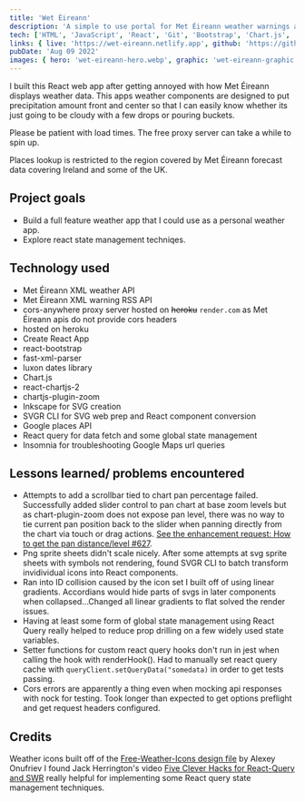 ```yaml
---
title: 'Wet Éireann'
description: 'A simple to use portal for Met Éireann weather warnings and forecast data.'
tech: ['HTML', 'JavaScript', 'React', 'Git', 'Bootstrap', 'Chart.js', 'React Query', 'Node.js']
links: { live: 'https://wet-eireann.netlify.app', github: 'https://github.com/david-abell/wet-eireann' }
pubDate: 'Aug 09 2022'
images: { hero: 'wet-eireann-hero.webp', graphic: 'wet-eireann-graphic.svg' }
---
```


I built this React web app after getting annoyed with how Met Éireann displays weather data. This apps weather components are designed to put precipitation amount front and center so that I can easily know whether its just going to be cloudy with a few drops or pouring buckets.

Please be patient with load times. The free proxy server can take a while to spin up.

Places lookup is restricted to the region covered by Met Éireann forecast data covering Ireland and some of the UK.

## Project goals

- Build a full feature weather app that I could use as a personal weather app.
- Explore react state management techniqes.

## Technology used

- Met Éireann XML weather API
- Met Éireann XML warning RSS API
- cors-anywhere proxy server hosted on ~~heroku~~ `render.com` as Met Éireann apis do not provide cors headers
- hosted on heroku
- Create React App
- react-bootstrap
- fast-xml-parser
- luxon dates library
- Chart.js
- react-chartjs-2
- chartjs-plugin-zoom
- Inkscape for SVG creation
- SVGR CLI for SVG web prep and React component conversion
- Google places API
- React query for data fetch and some global state management
- Insomnia for troubleshooting Google Maps url queries

## Lessons learned/ problems encountered

- Attempts to add a scrollbar tied to chart pan percentage failed. Successfully added slider control to pan chart at base zoom levels but as chart-plugin-zoom does not expose pan level, there was no way to tie current pan position back to the slider when panning directly from the chart via touch or drag actions. [See the enhancement request: How to get the pan distance/level #627](https://github.com/chartjs/chartjs-plugin-zoom/issues/627).
- Png sprite sheets didn't scale nicely. After some attempts at svg sprite sheets with symbols not rendering, found SVGR CLI to batch transform invidividual icons into React components.
- Ran into ID collision caused by the icon set I built off of using linear gradients. Accordians would hide parts of svgs in later components when collapsed...Changed all linear gradients to flat solved the render issues.
- Having at least some form of global state management using React Query really helped to reduce prop drilling on a few widely used state variables.
- Setter functions for custom react query hooks don't run in jest when calling the hook with renderHook(). Had to manually set react query cache with `queryClient.setQueryData("somedata)` in order to get tests passing.
- Cors errors are apparently a thing even when mocking api responses with nock for testing. Took longer than expected to get options preflight and get request headers configured.

## Credits

Weather icons built off of the [Free-Weather-Icons design file](https://dribbble.com/shots/3761552-Free-Weather-Icons) by Alexey Onufriev
I found Jack Herrington's video [Five Clever Hacks for React-Query and SWR](https://www.youtube.com/watch?v=JaM2rExmmqs) really helpful for implementing some React query state management techniques.
